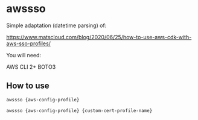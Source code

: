# awssso

Simple adaptation (datetime parsing) of:

https://www.matscloud.com/blog/2020/06/25/how-to-use-aws-cdk-with-aws-sso-profiles/


You will need:

AWS CLI 2+
BOTO3

## How to use

``` bash
awssso {aws-config-profile}
```

``` bash
awssso {aws-config-profile} {custom-cert-profile-name}
```